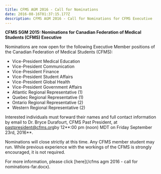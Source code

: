 ```yaml
---
title: CFMS AGM 2016 - Call for Nominations
date: 2016-08-16T01:37:15.177Z
description: CFMS AGM 2016 - Call for Nominations for CFMS Executive
---
```



**CFMS SGM 2015: Nominations for Canadian Federation of Medical Students (CFMS) Executive**

Nominations are now open for the following Executive Member positions of the Canadian Federation of Medical Students (CFMS):

* Vice-President Medical Education
* Vice-President Communication
* Vice-President Finance
* Vice-President Student Affairs
* Vice-President Global Health
* Vice-President Government Affairs
* Atlantic Regional Representative (1)
* Quebec Regional Representative (1)
* Ontario Regional Representative (2)
* Western Regional Representative (2)&nbsp;


Interested individuals must forward their names and full contact information by email to Dr. Bryce Durafourt, CFMS Past President, at [pastpresident@cfms.org](mailto:pastpresident@cfms.org)by 12**:00 pm (noon) MDT on Friday September 23rd, 2016**.

Nominations will close strictly at this time. Any CFMS member student may run. While previous experience with the workings of the CFMS is strongly encouraged, it is not required.

For more information, please click [here](/cfms agm 2016 - call for nominations-far.docx).&nbsp;